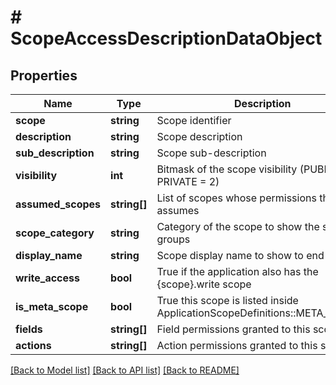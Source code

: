 # # ScopeAccessDescriptionDataObject

## Properties

Name | Type | Description | Notes
------------ | ------------- | ------------- | -------------
**scope** | **string** | Scope identifier | [optional]
**description** | **string** | Scope description | [optional]
**sub_description** | **string** | Scope sub-description | [optional]
**visibility** | **int** | Bitmask of the scope visibility (PUBLIC &#x3D; 1, PRIVATE &#x3D; 2) | [optional]
**assumed_scopes** | **string[]** | List of scopes whose permissions this scope assumes | [optional]
**scope_category** | **string** | Category of the scope to show the scopes in groups | [optional]
**display_name** | **string** | Scope display name to show to end-users | [optional]
**write_access** | **bool** | True if the application also has the {scope}.write scope | [optional]
**is_meta_scope** | **bool** | True this scope is listed inside ApplicationScopeDefinitions::META_SCOPES | [optional]
**fields** | **string[]** | Field permissions granted to this scope | [optional]
**actions** | **string[]** | Action permissions granted to this scope | [optional]

[[Back to Model list]](../../README.md#models) [[Back to API list]](../../README.md#endpoints) [[Back to README]](../../README.md)
